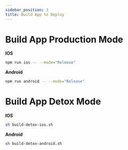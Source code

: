 ```yaml
---
sidebar_position: 3
title: Build App to Deploy
---
```


# Build App Production Mode

**IOS**
```sh
npm run ios -- --mode="Release"
```

**Android**
```sh
npm run android -- --mode="Release"
```

# Build App Detox Mode

**IOS**
```sh
sh build-detox-ios.sh
```

**Android**
```sh
sh build-detox-android.sh
```
